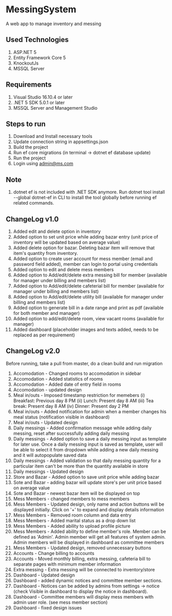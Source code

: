 # MessingSystem
 
A web app to manage inventory and messing

## Used Technologies
1. ASP.NET 5
2. Entity Framework Core 5
3. KnockoutJs
4. MSSQL Server


## Requirements
1. Visual Studio 16.10.4 or later
2. .NET 5 SDK 5.0.1 or later
3. MSSQL Server and Management Studio


## Steps to run
1. Download and Install necessary tools
2. Update connection string in appsettings.json
3. Build the project
4. Run ef core migrations (in terminal -> dotnet ef database update)
5. Run the project
6. Login using admin@ms.com


## Note
1. dotnet ef is not included with .NET SDK anymore. Run dotnet tool install --global dotnet-ef in CLI to install the tool globally before running ef related commands.


## ChangeLog v1.0
1. Added edit and delete option in inventory
2. Added option to set unit price while adding bazar entry (unit price of inventory will be updated based on average value)
3. Added delete option for bazar. Deleting bazar item will remove that item's quantity from inventory.
4. Added option to create user account for mess member (email and password field added), member can login to portal using credentials
5. Added option to edit and delete mess members
6. Added option to Add/edit/delete extra messing bill for member (available for manager under billing and members list)
7. Added option to Add/edit/delete cafeterial bill for member (available for manager under billing and members list)
8. Added option to Add/edit/delete utility bill (available for manager under billing and members list)
9. Added option to generate bill in a date range and print as pdf (available for both member and manager)
10. Added option to add/edit/delete room, view vacant rooms (available for manager)
11. Added dashboard (placeholder images and texts added, needs to be replaced as per requirement)



## ChangeLog v2.0

Before running, take a pull from master, do a clean build and run migration

1. Accomodation - Changed rooms to accomodation in sidebar
2. Accomodation - Added statistics of rooms
3. Accomodation - Added date of entry field in rooms
4. Accomodation - updated design
5. Meal in/outs - Imposed timestamp restriction for memebers  (i) Breakfast: Previous day 8 PM (ii) Lunch: Present day 8 AM (iii) Tea break: Present day 8 AM (iv) Dinner: Present day 2 PM
6. Meal in/outs - Added notification for admin when a member changes his meal status (notification visible in dashboard)
7. Meal in/outs - Updated design
8. Daily messings - Added confirmation message while adding daily messing, reset after successfully adding daily messing
9. Daily messings - Added option to save a daily messing input as template for later use. Once a daily messing input is saved as template, user will be able to select it from dropdown while adding a new daily messing and it will autopopulate saved data
10. Daily messings - Added validation so that daily messing quantity for a particular item can't be more than the quantity available in store
11. Daily messings - Updated design
12. Store and Bazar - Added option to save unit price while adding bazar
13. Sote and Bazar - adding bazar will update store's per unit price based on average value
14. Sote and Bazar - newest bazar item will be displayed on top
15. Mess Members - changed members to mess members
16. Mess Members - Updated design, only name and action buttons will be displayed initially. Click on '+' to expand and display details information
17. Mess Members - Removed room column and data entry
18. Mess Members - Added marital status as a drop down list
19. Mess Members - Added ability to upload profile picture
20. Mess Members - Added ability to define member's role. Member can be defined as 'Admin'. Admin member will get all features of system admin. Admin members will be displayed in dashboard as committee members
21. Mess Members - Updated design, removed unnecessary buttons
22. Accounts - Change billing to accounts
23. Accounts - Moved monthly billing, extra messing, cafeteria bill to separate pages with minimum member information
24. Extra messing - Extra messing will be connected to inventory/store
25. Dashboard - Updated design
26. Dashboard - added dynamic notices and committee member sections. 
27. Dashboard - Notices can be added by admins from settings -> notice (check Visible in dashboard to display the notice in dashboard). 
28. Dashboard - Committee members will display mess members with admin user role. (see mess member section)
29. Dashboard - fixed design issues


